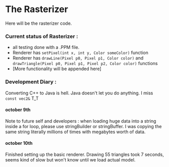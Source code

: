 # The Rasterizer
Here will be the rasterizer code.

### Current status of Rasterizer :

* all testing done with a .PPM file.
* Renderer has ```setPixel(int x, int y, Color someColor)``` function
* Renderer has ```drawLine(Pixel p0, Pixel p1, Color color)``` and ```drawTriangle(Pixel p0, Pixel p1, Pixel p2, Color color)``` functions 
* [More functionality will be appended here]

### Development Diary : 

Converting C++ to Java is hell. Java doesn't let you do anything. I miss ``` const vec2& ``` T_T 

#### october 9th 
Note to future self and developers : when loading huge data into a string inside a for loop, please use stringBuilder or stringBuffer. I was copying the same string literally millions of times with megabytes worth of data.
#### october 10th
Finished setting up the basic renderer. Drawing 55 triangles took 7 seconds, seems kind of slow but won't know until we load actual model.
